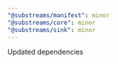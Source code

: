 ```yaml
---
"@substreams/manifest": minor
"@substreams/core": minor
"@substreams/sink": minor
---
```


Updated dependencies
